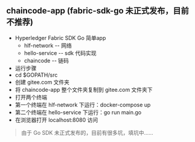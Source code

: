 ## chaincode-app (fabric-sdk-go 未正式发布，目前不推荐)
* Hyperledger Fabric SDK Go 简单app
  * hlf-network -- 网络
  * hello-service -- sdk 代码实现
  * chaincode -- 链码
* 运行步骤
* cd $GOPATH/src
* 创建 gitee.com 文件夹
* 将 chaincode-app 整个文件夹复制到 gitee.com 文件夹下
* 打开两个终端
* 第一个终端在 hlf-network 下运行：docker-compose up
* 第二个终端在 hello-service 下运行：go run main.go
* 在浏览器打开 localhost:8080 访问

> 由于 Go SDK 未正式发布的，目前有很多坑，填坑中......

  

